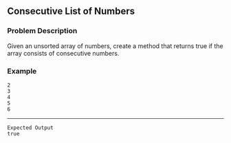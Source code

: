 ## Consecutive List of Numbers

### Problem Description
Given an unsorted array of numbers, create a method that returns true if the array consists of consecutive numbers.

### Example
    2
    3
    4
    5
    6
----
    Expected Output
    true
